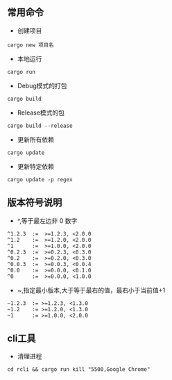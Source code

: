 ## 常用命令

- 创建项目
```shell
cargo new 项目名
```

- 本地运行
```shell
cargo run
```

- Debug模式的打包

```shell
cargo build
```

- Release模式的包
```shell
cargo build --release
```

- 更新所有依赖
```shell
cargo update
```

- 更新特定依赖
```shell
cargo update -p regex
```

## 版本符号说明

- ^,等于最左边非 0 数字
```text
^1.2.3  :=  >=1.2.3, <2.0.0
^1.2    :=  >=1.2.0, <2.0.0
^1      :=  >=1.0.0, <2.0.0
^0.2.3  :=  >=0.2.3, <0.3.0
^0.2    :=  >=0.2.0, <0.3.0
^0.0.3  :=  >=0.0.3, <0.0.4
^0.0    :=  >=0.0.0, <0.1.0
^0      :=  >=0.0.0, <1.0.0
```

- ~,指定最小版本,大于等于最右的值，最右小于当前值+1
```text
~1.2.3  := >=1.2.3, <1.3.0
~1.2    := >=1.2.0, <1.3.0
~1      := >=1.0.0, <2.0.0
```

## cli工具
- 清理进程

```shell
cd rcli && cargo run kill "5500,Google Chrome"
```